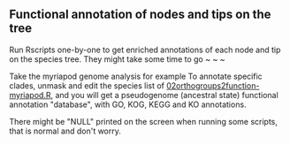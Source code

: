 ## Functional annotation of nodes and tips on the tree
Run Rscripts one-by-one to get enriched annotations of each node and tip on the species tree.
They might take some time to go ~ ~ ~

Take the myriapod genome analysis for example
To annotate specific clades, unmask and edit the species list of [02orthogroups2function-myriapod.R](https://github.com/xieyichun50/Genome-macrosynteny-gene-family-evolution/blob/main/4function_anno2tree/02orthogroups2function-myriapod.R), and you will get a pseudogenome (ancestral state) functional annotation "database", with GO, KOG, KEGG and KO annotations.

There might be "NULL" printed on the screen when running some scripts, that is normal and don't worry.
